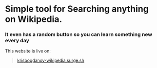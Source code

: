 # Simple tool for Searching anything on Wikipedia.
### It even has a random button so you can learn something new every day

This website is live on:
> [krisbogdanov-wikipedia.surge.sh](krisbogdanov-wikipedia.surge.sh)